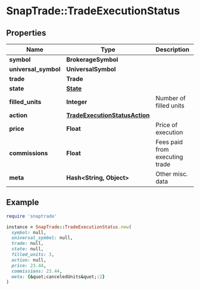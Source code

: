# SnapTrade::TradeExecutionStatus

## Properties

| Name | Type | Description | Notes |
| ---- | ---- | ----------- | ----- |
| **symbol** | **BrokerageSymbol** |  | [optional] |
| **universal_symbol** | **UniversalSymbol** |  | [optional] |
| **trade** | **Trade** |  | [optional] |
| **state** | [**State**](State.md) |  | [optional] |
| **filled_units** | **Integer** | Number of filled units | [optional] |
| **action** | [**TradeExecutionStatusAction**](TradeExecutionStatusAction.md) |  | [optional] |
| **price** | **Float** | Price of execution | [optional] |
| **commissions** | **Float** | Fees paid from executing trade | [optional] |
| **meta** | **Hash&lt;String, Object&gt;** | Other misc. data | [optional] |

## Example

```ruby
require 'snaptrade'

instance = SnapTrade::TradeExecutionStatus.new(
  symbol: null,
  universal_symbol: null,
  trade: null,
  state: null,
  filled_units: 3,
  action: null,
  price: 23.44,
  commissions: 23.44,
  meta: {&quot;canceledUnits&quot;:2}
)
```

